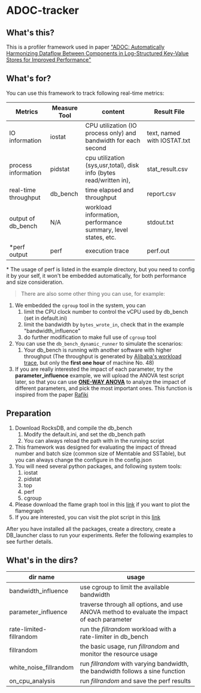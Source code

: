 # ADOC-tracker

## What's this?

This is a profiler framework used in paper ["ADOC: Automatically Harmonizing Dataflow Between Components in Log-Structured Key-Value Stores for Improved Performance"](https://www.usenix.org/conference/fast23/presentation/yu)

## What's for?

You can use this framework to track following real-time metrics:

| Metrics              | Measure Tool | content                                                             | Result File                 |
| -------------------- | ------------ | ------------------------------------------------------------------- | --------------------------- |
| IO information       | iostat       | CPU utilization (IO process only) and bandwidth for each second     | text, named with IOSTAT.txt |
| process information  | pidstat      | cpu utilization (sys,usr,total), disk info (bytes read/written in), | stat_result.csv             |
| real-time throughput | db_bench     | time elapsed and throughput                                         | report.csv                  |
| output of db_bench   | N/A          | workload information, performance summary, level states, etc.       | stdout.txt                  |
| \*perf output        | perf         | execution trace                                                     | perf.out                    |

\* The usage of perf is listed in the example directory, but you need to config it by your self, it won't be embedded automatically, for both performance and size consideration. 

> There are also some other thing you can use, for example:

1. We embedded the `cgroup` tool in the system, you can 
   1. limit the CPU clock number to control the vCPU used by db_bench (set in default.ini)
   2. limit the bandwidth by `bytes_wrote_in`, check that in the example "bandwidth_influence"
   3. do further modification to make full use of `cgroup` tool
2. You can use the `db_bench_dynamic_runner` to simulate the scenarios:
   1. Your db_bench is running with another software with higher throughput (The throughput is generated by [Alibaba's workload trace](https://github.com/alibaba/clusterdata), but only the **first one hour** of machine No. 48)
3. If you are really interested the impact of each parameter, try the **parameter_influence** example, we will upload the ANOVA test script later, so that you can use **[ONE-WAY ANOVA](https://libguides.library.kent.edu/spss/onewayanova)** to analyze the impact of different parameters, and pick the most important ones. This function is inspired from the paper [Rafiki](https://dl.acm.org/doi/10.1145/3135974.3135991)

## Preparation

1. Download RocksDB, and compile the db_bench
   1. Modify the default.ini, and set the db_bench path
   2. You can always reload the path with in the running script
2. This framework was designed for evaluating the impact of thread number and batch size (common size of Memtable and SSTable), but you can always change the configure in the config.json
3. You will need several python packages, and following system tools:
   1. iostat
   2. pidstat
   3. top
   4. perf
   5. cgroup
4. Please download the flame graph tool in this [link](https://github.com/brendangregg/FlameGraph) if you want to plot the flamegraph
5. If you are interested, you can visit the plot script in this [link](https://github.com/supermt/FEAT_data_visual)  

After you have installed all the packages, create a directory, create a DB_launcher class to run your experiments. Refer the following examples to see further details.

## What's in the dirs?


| dir name | usage |
| -------- | ----- |
|bandwidth_influence | use cgroup to limit the available bandwidth|
|parameter_influence | traverse through all options, and use ANOVA method to evaluate the impact of each parameter|
| rate-limited-fillrandom | run the *fillrandom* workload with a rate-limiter in db_bench
| fillrandom | the basic usage, run *fillrandom* and monitor the resource usage| 
|white_noise_fillrandom | run *fillrandom* with varying bandwidth, the bandwidth follows a sine function|
|on_cpu_analysis| run *fillrandom* and save the perf results|